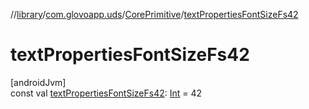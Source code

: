 //[library](../../../index.md)/[com.glovoapp.uds](../index.md)/[CorePrimitive](index.md)/[textPropertiesFontSizeFs42](text-properties-font-size-fs42.md)

# textPropertiesFontSizeFs42

[androidJvm]\
const val [textPropertiesFontSizeFs42](text-properties-font-size-fs42.md): [Int](https://kotlinlang.org/api/latest/jvm/stdlib/kotlin/-int/index.html) = 42

